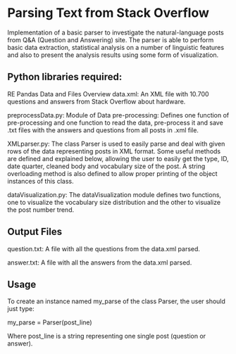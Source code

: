 # Parsing Text from Stack Overflow

Implementation of a basic parser to investigate the natural-language posts from Q&A (Question and Answering) site. The parser is able to perform basic data extraction, statistical analysis on a number of linguistic features and also to present the analysis results using some form of visualization.

## Python libraries required:

RE
Pandas
Data and Files Overview
data.xml: An XML file with 10.700 questions and answers from Stack Overflow about hardware.

preprocessData.py: Module of Data pre-processing: Defines one function of pre-processing and one function to read the data, pre-process it and save .txt files with the answers and questions from all posts in .xml file.

XMLparser.py: The class Parser is used to easily parse and deal with given rows of the data representing posts in XML format. Some useful methods are defined and explained below, allowing the user to easily get the type, ID, date quarter, cleaned body and vocabulary size of the post. A string overloading method is also defined to allow proper printing of the object instances of this class.

dataVisualization.py: The dataVisualization module defines two functions, one to visualize the vocabulary size distribution and the other to visualize the post number trend.

## Output Files
question.txt: A file with all the questions from the data.xml parsed.

answer.txt: A file with all the answers from the data.xml parsed.

## Usage
To create an instance named my_parse of the class Parser, the user should just type:

my_parse = Parser(post_line)

Where post_line is a string representing one single post (question or answer).
